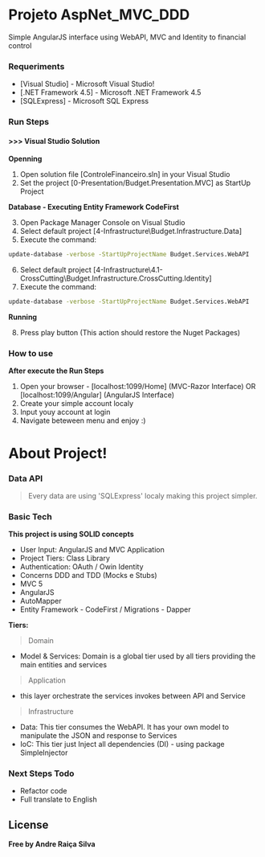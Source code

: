 # Projeto AspNet_MVC_DDD

Simple AngularJS interface using WebAPI, MVC and Identity to financial control

### Requeriments

* [Visual Studio] - Microsoft Visual Studio!
* [.NET Framework 4.5] - Microsoft .NET Framework 4.5
* [SQLExpress] - Microsoft SQL Express

### Run Steps

#### >>> Visual Studio Solution
**Openning**
1) Open solution file [ControleFinanceiro.sln] in your Visual Studio
2) Set the project [0-Presentation/Budget.Presentation.MVC] as StartUp Project

**Database - Executing Entity Framework CodeFirst**

3) Open Package Manager Console on Visual Studio
4) Select default project [4-Infrastructure\Budget.Infrastructure.Data]
5) Execute the command:
```sh
update-database -verbose -StartUpProjectName Budget.Services.WebAPI
````
6) Select default project [4-Infrastructure\4.1-CrossCutting\Budget.Infrastructure.CrossCutting.Identity]
7) Execute the command:
```sh
update-database -verbose -StartUpProjectName Budget.Services.WebAPI
````

**Running**

8) Press play button (This action should restore the Nuget Packages)


### How to use
**After execute the Run Steps**
1) Open your browser - [localhost:1099/Home] (MVC-Razor Interface) OR [localhost:1099/Angular] (AngularJS Interface)
2) Create your simple account localy
2) Input youy account at login
3) Navigate beteween menu and enjoy :)

# About Project!

### Data API

> Every data are using 'SQLExpress' localy making this project simpler.

### Basic Tech

**This project is using SOLID concepts**

* User Input: AngularJS and MVC Application
* Project Tiers: Class Library
* Authentication: OAuth / Owin Identity
* Concerns DDD and TDD (Mocks e Stubs)
* MVC 5 
* AngularJS
* AutoMapper
* Entity Framework - CodeFirst / Migrations - Dapper

**Tiers:**
>Domain 
* Model & Services: Domain is a global tier used by all tiers providing the main entities and services

>Application
* this layer orchestrate the services invokes between API and Service

>Infrastructure
* Data: This tier consumes the WebAPI. It has your own model to manipulate the JSON and response to Services 
* IoC: This tier just Inject all dependencies (DI) - using package SimpleInjector

### Next Steps Todo

 - Refactor code
 - Full translate to English

License
----

**Free by Andre Raiça Silva**
